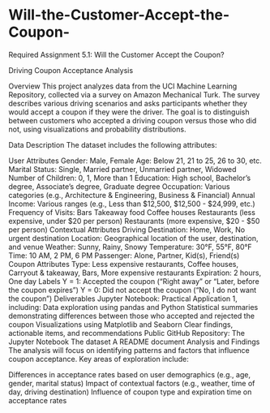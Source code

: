 # Will-the-Customer-Accept-the-Coupon-
Required Assignment 5.1: Will the Customer Accept the Coupon?

Driving Coupon Acceptance Analysis

Overview
This project analyzes data from the UCI Machine Learning Repository, collected via a survey on Amazon Mechanical Turk. The survey describes various driving scenarios and asks participants whether they would accept a coupon if they were the driver. The goal is to distinguish between customers who accepted a driving coupon versus those who did not, using visualizations and probability distributions.

Data Description
The dataset includes the following attributes:

User Attributes
Gender: Male, Female
Age: Below 21, 21 to 25, 26 to 30, etc.
Marital Status: Single, Married partner, Unmarried partner, Widowed
Number of Children: 0, 1, More than 1
Education: High school, Bachelor’s degree, Associate’s degree, Graduate degree
Occupation: Various categories (e.g., Architecture & Engineering, Business & Financial)
Annual Income: Various ranges (e.g., Less than $12,500, $12,500 - $24,999, etc.)
Frequency of Visits:
Bars
Takeaway food
Coffee houses
Restaurants (less expensive, under $20 per person)
Restaurants (more expensive, $20 - $50 per person)
Contextual Attributes
Driving Destination: Home, Work, No urgent destination
Location: Geographical location of the user, destination, and venue
Weather: Sunny, Rainy, Snowy
Temperature: 30°F, 55°F, 80°F
Time: 10 AM, 2 PM, 6 PM
Passenger: Alone, Partner, Kid(s), Friend(s)
Coupon Attributes
Type: Less expensive restaurants, Coffee houses, Carryout & takeaway, Bars, More expensive restaurants
Expiration: 2 hours, One day
Labels
Y = 1: Accepted the coupon (“Right away” or “Later, before the coupon expires”)
Y = 0: Did not accept the coupon (“No, I do not want the coupon”)
Deliverables
Jupyter Notebook: Practical Application 1, including:
Data exploration using pandas and Python
Statistical summaries demonstrating differences between those who accepted and rejected the coupon
Visualizations using Matplotlib and Seaborn
Clear findings, actionable items, and recommendations
Public GitHub Repository:
The Jupyter Notebook
The dataset
A README document
Analysis and Findings
The analysis will focus on identifying patterns and factors that influence coupon acceptance. Key areas of exploration include:

Differences in acceptance rates based on user demographics (e.g., age, gender, marital status)
Impact of contextual factors (e.g., weather, time of day, driving destination)
Influence of coupon type and expiration time on acceptance rates
